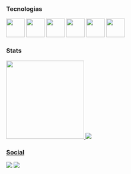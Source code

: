 ### Tecnologias
<div>
<img loading="lazy" src="https://cdn.jsdelivr.net/gh/devicons/devicon@latest/icons/java/java-original-wordmark.svg" width="50" height="50"/>
<img loading="lazy" src="https://cdn.jsdelivr.net/gh/devicons/devicon@latest/icons/csharp/csharp-original.svg" width="50" height="50"/>
<img loading="lazy" src="https://cdn.jsdelivr.net/gh/devicons/devicon@latest/icons/javascript/javascript-original.svg" width="50" height="50"/>
<img loading="lazy" src="https://cdn.jsdelivr.net/gh/devicons/devicon@latest/icons/docker/docker-original-wordmark.svg" width="50" height="50"/>
<img loading="lazy" src="https://cdn.jsdelivr.net/gh/devicons/devicon@latest/icons/react/react-original-wordmark.svg" width="50" height="50"/>
<img loading="lazy" src="https://cdn.jsdelivr.net/gh/devicons/devicon@latest/icons/python/python-original-wordmark.svg" width="50" height="50"/>
</div>

### Stats
<div>
<a href="https://github.com/Bruno-Ambrosio">
<img loading="lazy" height="210em" src="https://github-readme-stats.vercel.app/api/top-langs/?username=Bruno-Ambrosio&layout=compact&langs_count=7&theme=dark"/>
<img src="https://github-readme-stats.vercel.app/api?username=Bruno-Ambrosio&show_icons=true&theme=dracula&include_all_commits=true&count_private=true"/>
</div>

### Social
<div>
<a href="https://instagram.com/ambrosiobruno_" target="_blank"><img loading="lazy" src="https://img.shields.io/badge/-Instagram-%23E4405F?style=for-the-badge&logo=instagram&logoColor=white" target="_blank"></a>
<a href="https://www.linkedin.com/in/bruno-ambrosio-72082b199" target="_blank"><img loading="lazy" src="https://img.shields.io/badge/-LinkedIn-%230077B5?style=for-the-badge&logo=linkedin&logoColor=white" target="_blank"></a>   
</div>
